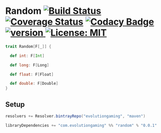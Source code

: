 # Random [![Build Status](https://travis-ci.org/evolution-gaming/random.svg)](https://travis-ci.org/evolution-gaming/random) [![Coverage Status](https://coveralls.io/repos/evolution-gaming/random/badge.svg)](https://coveralls.io/r/evolution-gaming/random) [![Codacy Badge](https://api.codacy.com/project/badge/Grade/9d6a16a40ec34f7480894583b303b1a4)](https://www.codacy.com/app/evolution-gaming/random?utm_source=github.com&amp;utm_medium=referral&amp;utm_content=evolution-gaming/random&amp;utm_campaign=Badge_Grade) [ ![version](https://api.bintray.com/packages/evolutiongaming/maven/random/images/download.svg) ](https://bintray.com/evolutiongaming/maven/random/_latestVersion) [![License: MIT](https://img.shields.io/badge/License-MIT-yellowgreen.svg)](https://opensource.org/licenses/MIT)

```scala
trait Random[F[_]] {

  def int: F[Int]

  def long: F[Long]

  def float: F[Float]

  def double: F[Double]
}
``` 

## Setup

```scala
resolvers += Resolver.bintrayRepo("evolutiongaming", "maven")

libraryDependencies += "com.evolutiongaming" %% "random" % "0.0.1"
```